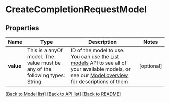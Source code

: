 # CreateCompletionRequestModel



## Properties
Name | Type | Description | Notes
------------ | ------------- | ------------- | -------------
**value** | This is a anyOf model. The value must be any of the following types: String | ID of the model to use. You can use the [List models](/docs/api-reference/models/list) API to see all of your available models, or see our [Model overview](/docs/models/overview) for descriptions of them.  | [optional] 





[[Back to Model list]](../README.md#models) [[Back to API list]](../README.md#api-endpoints) [[Back to README]](../README.md)


